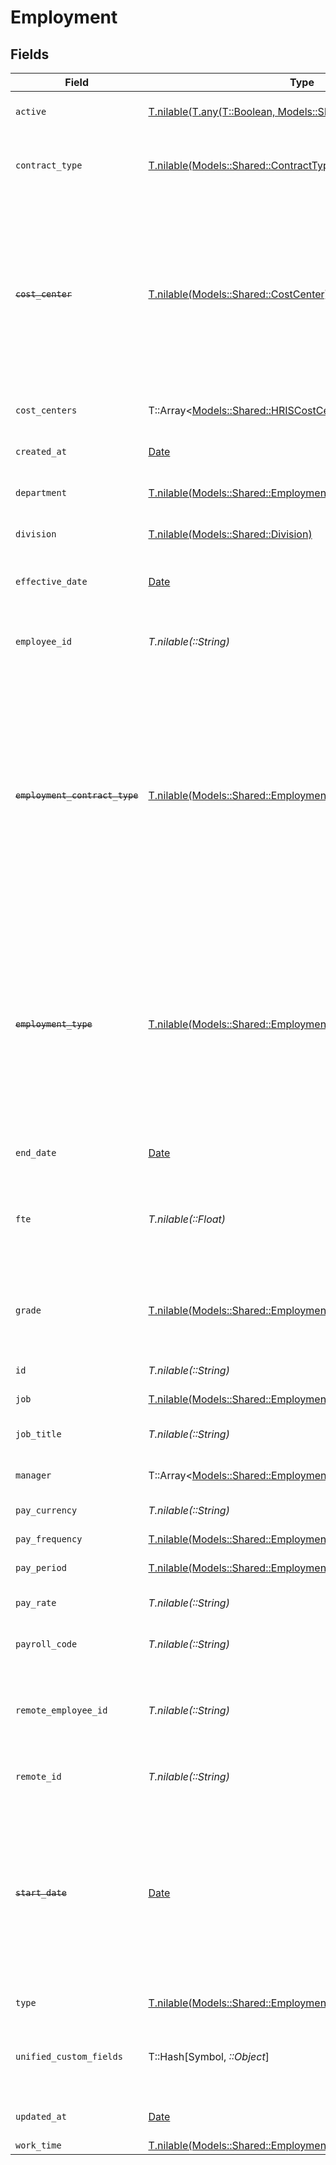 # Employment


## Fields

| Field                                                                                                                                                                                   | Type                                                                                                                                                                                    | Required                                                                                                                                                                                | Description                                                                                                                                                                             | Example                                                                                                                                                                                 |
| --------------------------------------------------------------------------------------------------------------------------------------------------------------------------------------- | --------------------------------------------------------------------------------------------------------------------------------------------------------------------------------------- | --------------------------------------------------------------------------------------------------------------------------------------------------------------------------------------- | --------------------------------------------------------------------------------------------------------------------------------------------------------------------------------------- | --------------------------------------------------------------------------------------------------------------------------------------------------------------------------------------- |
| `active`                                                                                                                                                                                | [T.nilable(T.any(T::Boolean, Models::Shared::Employment2))](../../models/shared/employmentactive.md)                                                                                    | :heavy_minus_sign:                                                                                                                                                                      | The employment active status                                                                                                                                                            | true                                                                                                                                                                                    |
| `contract_type`                                                                                                                                                                         | [T.nilable(Models::Shared::ContractType)](../../models/shared/contracttype.md)                                                                                                          | :heavy_minus_sign:                                                                                                                                                                      | The employment work schedule type                                                                                                                                                       |                                                                                                                                                                                         |
| ~~`cost_center`~~                                                                                                                                                                       | [T.nilable(Models::Shared::CostCenter)](../../models/shared/costcenter.md)                                                                                                              | :heavy_minus_sign:                                                                                                                                                                      | : warning: ** DEPRECATED **: This will be removed in a future release, please migrate away from it as soon as possible.<br/><br/>The employee cost_center                               |                                                                                                                                                                                         |
| `cost_centers`                                                                                                                                                                          | T::Array<[Models::Shared::HRISCostCenter](../../models/shared/hriscostcenter.md)>                                                                                                       | :heavy_minus_sign:                                                                                                                                                                      | The employee cost_centers                                                                                                                                                               |                                                                                                                                                                                         |
| `created_at`                                                                                                                                                                            | [Date](https://ruby-doc.org/stdlib-2.6.1/libdoc/date/rdoc/Date.html)                                                                                                                    | :heavy_minus_sign:                                                                                                                                                                      | The created_at date                                                                                                                                                                     | 2021-01-01T01:01:01.000Z                                                                                                                                                                |
| `department`                                                                                                                                                                            | [T.nilable(Models::Shared::EmploymentDepartment)](../../models/shared/employmentdepartment.md)                                                                                          | :heavy_minus_sign:                                                                                                                                                                      | The employee department                                                                                                                                                                 |                                                                                                                                                                                         |
| `division`                                                                                                                                                                              | [T.nilable(Models::Shared::Division)](../../models/shared/division.md)                                                                                                                  | :heavy_minus_sign:                                                                                                                                                                      | The employee division                                                                                                                                                                   |                                                                                                                                                                                         |
| `effective_date`                                                                                                                                                                        | [Date](https://ruby-doc.org/stdlib-2.6.1/libdoc/date/rdoc/Date.html)                                                                                                                    | :heavy_minus_sign:                                                                                                                                                                      | The effective date of the employment contract                                                                                                                                           | 2021-01-01T01:01:01.000Z                                                                                                                                                                |
| `employee_id`                                                                                                                                                                           | *T.nilable(::String)*                                                                                                                                                                   | :heavy_minus_sign:                                                                                                                                                                      | The employee ID associated with this employment                                                                                                                                         | 1687-3                                                                                                                                                                                  |
| ~~`employment_contract_type`~~                                                                                                                                                          | [T.nilable(Models::Shared::EmploymentEmploymentContractType)](../../models/shared/employmentemploymentcontracttype.md)                                                                  | :heavy_minus_sign:                                                                                                                                                                      | : warning: ** DEPRECATED **: This will be removed in a future release, please migrate away from it as soon as possible.<br/><br/>The employment work schedule type (e.g., full-time, part-time) | full_time                                                                                                                                                                               |
| ~~`employment_type`~~                                                                                                                                                                   | [T.nilable(Models::Shared::EmploymentEmploymentType)](../../models/shared/employmentemploymenttype.md)                                                                                  | :heavy_minus_sign:                                                                                                                                                                      | : warning: ** DEPRECATED **: This will be removed in a future release, please migrate away from it as soon as possible.<br/><br/>The type of employment (e.g., contractor, permanent)   | permanent                                                                                                                                                                               |
| `end_date`                                                                                                                                                                              | [Date](https://ruby-doc.org/stdlib-2.6.1/libdoc/date/rdoc/Date.html)                                                                                                                    | :heavy_minus_sign:                                                                                                                                                                      | The end date of employment                                                                                                                                                              | 2021-01-01T01:01:01.000Z                                                                                                                                                                |
| `fte`                                                                                                                                                                                   | *T.nilable(::Float)*                                                                                                                                                                    | :heavy_minus_sign:                                                                                                                                                                      | the employee's working percentage relative to a full-time employee                                                                                                                      | 1                                                                                                                                                                                       |
| `grade`                                                                                                                                                                                 | [T.nilable(Models::Shared::EmploymentGrade)](../../models/shared/employmentgrade.md)                                                                                                    | :heavy_minus_sign:                                                                                                                                                                      | Represents the employee’s position within the organizational hierarchy.                                                                                                                 |                                                                                                                                                                                         |
| `id`                                                                                                                                                                                    | *T.nilable(::String)*                                                                                                                                                                   | :heavy_minus_sign:                                                                                                                                                                      | Unique identifier                                                                                                                                                                       | 8187e5da-dc77-475e-9949-af0f1fa4e4e3                                                                                                                                                    |
| `job`                                                                                                                                                                                   | [T.nilable(Models::Shared::EmploymentJob)](../../models/shared/employmentjob.md)                                                                                                        | :heavy_minus_sign:                                                                                                                                                                      | The job of employee                                                                                                                                                                     |                                                                                                                                                                                         |
| `job_title`                                                                                                                                                                             | *T.nilable(::String)*                                                                                                                                                                   | :heavy_minus_sign:                                                                                                                                                                      | The job title of the employee                                                                                                                                                           | Software Engineer                                                                                                                                                                       |
| `manager`                                                                                                                                                                               | T::Array<[Models::Shared::EmploymentManagerApiModel](../../models/shared/employmentmanagerapimodel.md)>                                                                                 | :heavy_minus_sign:                                                                                                                                                                      | The employee manager                                                                                                                                                                    |                                                                                                                                                                                         |
| `pay_currency`                                                                                                                                                                          | *T.nilable(::String)*                                                                                                                                                                   | :heavy_minus_sign:                                                                                                                                                                      | The currency used for pay                                                                                                                                                               | USD                                                                                                                                                                                     |
| `pay_frequency`                                                                                                                                                                         | [T.nilable(Models::Shared::EmploymentPayFrequency)](../../models/shared/employmentpayfrequency.md)                                                                                      | :heavy_minus_sign:                                                                                                                                                                      | The pay frequency                                                                                                                                                                       | hourly                                                                                                                                                                                  |
| `pay_period`                                                                                                                                                                            | [T.nilable(Models::Shared::EmploymentPayPeriod)](../../models/shared/employmentpayperiod.md)                                                                                            | :heavy_minus_sign:                                                                                                                                                                      | The pay period                                                                                                                                                                          | monthly                                                                                                                                                                                 |
| `pay_rate`                                                                                                                                                                              | *T.nilable(::String)*                                                                                                                                                                   | :heavy_minus_sign:                                                                                                                                                                      | The pay rate for the employee                                                                                                                                                           | 40.00                                                                                                                                                                                   |
| `payroll_code`                                                                                                                                                                          | *T.nilable(::String)*                                                                                                                                                                   | :heavy_minus_sign:                                                                                                                                                                      | The payroll code of the employee                                                                                                                                                        | PC1                                                                                                                                                                                     |
| `remote_employee_id`                                                                                                                                                                    | *T.nilable(::String)*                                                                                                                                                                   | :heavy_minus_sign:                                                                                                                                                                      | Provider's unique identifier of the employee associated with this employment                                                                                                            | e3cb75bf-aa84-466e-a6c1-b8322b257a48                                                                                                                                                    |
| `remote_id`                                                                                                                                                                             | *T.nilable(::String)*                                                                                                                                                                   | :heavy_minus_sign:                                                                                                                                                                      | Provider's unique identifier                                                                                                                                                            | 8187e5da-dc77-475e-9949-af0f1fa4e4e3                                                                                                                                                    |
| ~~`start_date`~~                                                                                                                                                                        | [Date](https://ruby-doc.org/stdlib-2.6.1/libdoc/date/rdoc/Date.html)                                                                                                                    | :heavy_minus_sign:                                                                                                                                                                      | : warning: ** DEPRECATED **: This will be removed in a future release, please migrate away from it as soon as possible.<br/><br/>The start_date of employment                           | 2021-01-01T01:01:01.000Z                                                                                                                                                                |
| `type`                                                                                                                                                                                  | [T.nilable(Models::Shared::EmploymentSchemasType)](../../models/shared/employmentschemastype.md)                                                                                        | :heavy_minus_sign:                                                                                                                                                                      | The type of employment                                                                                                                                                                  |                                                                                                                                                                                         |
| `unified_custom_fields`                                                                                                                                                                 | T::Hash[Symbol, *::Object*]                                                                                                                                                             | :heavy_minus_sign:                                                                                                                                                                      | Custom Unified Fields configured in your StackOne project                                                                                                                               | {<br/>"my_project_custom_field_1": "REF-1236",<br/>"my_project_custom_field_2": "some other value"<br/>}                                                                                |
| `updated_at`                                                                                                                                                                            | [Date](https://ruby-doc.org/stdlib-2.6.1/libdoc/date/rdoc/Date.html)                                                                                                                    | :heavy_minus_sign:                                                                                                                                                                      | The updated_at date                                                                                                                                                                     | 2021-01-01T01:01:01.000Z                                                                                                                                                                |
| `work_time`                                                                                                                                                                             | [T.nilable(Models::Shared::EmploymentWorkTime)](../../models/shared/employmentworktime.md)                                                                                              | :heavy_minus_sign:                                                                                                                                                                      | N/A                                                                                                                                                                                     |                                                                                                                                                                                         |